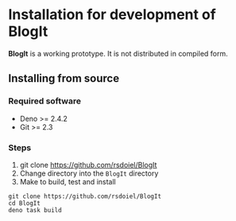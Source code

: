 Installation for development of **BlogIt**
===========================================

__BlogIt__ is a working prototype. It is not distributed in compiled form.

Installing from source
----------------------

### Required software

- Deno &gt;&#x3D; 2.4.2
- Git &gt;&#x3D; 2.3

### Steps

1. git clone https://github.com/rsdoiel/BlogIt
2. Change directory into the `BlogIt` directory
3. Make to build, test and install

~~~shell
git clone https://github.com/rsdoiel/BlogIt
cd BlogIt
deno task build
~~~

